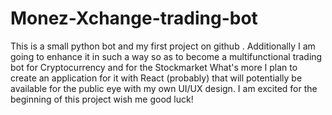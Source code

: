 # Monez-Xchange-trading-bot
This is a small python bot and my first project on github .
Additionally I am going to enhance it in such a way so as to become a multifunctional trading bot for Cryptocurrency and for the Stockmarket
What's more I plan to create an application for it with React (probably) that will potentially be available for the public eye with my own UI/UX design.
I am excited for the beginning of this project wish me good luck!
